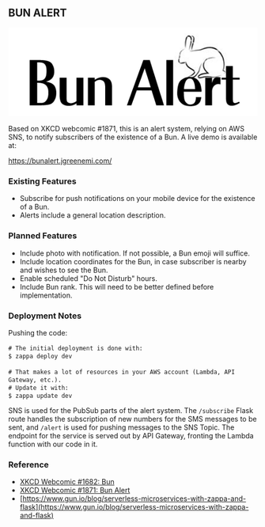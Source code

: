 ## BUN ALERT

![Bun Alert Logo](https://github.com/jgreenemi/BunAlert/raw/master/static/bunalertlogo.png)

Based on XKCD webcomic #1871, this is an alert system, relying on AWS SNS, to notify subscribers of the existence of a Bun. A live demo is available at:

https://bunalert.jgreenemi.com/

### Existing Features

- Subscribe for push notifications on your mobile device for the existence of a Bun. 
- Alerts include a general location description.

### Planned Features

- Include photo with notification. If not possible, a Bun emoji will suffice.
- Include location coordinates for the Bun, in case subscriber is nearby and wishes to see the Bun.
- Enable scheduled "Do Not Disturb" hours.
- Include Bun rank. This will need to be better defined before implementation.

### Deployment Notes

Pushing the code: 

```
# The initial deployment is done with:
$ zappa deploy dev

# That makes a lot of resources in your AWS account (Lambda, API Gateway, etc.).
# Update it with:
$ zappa update dev
```

SNS is used for the PubSub parts of the alert system. The `/subscribe` Flask route handles the subscription of new numbers for the SMS messages to be sent, and `/alert` is used for pushing messages to the SNS Topic. The endpoint for the service is served out by API Gateway, fronting the Lambda function with our code in it. 

### Reference

- [XKCD Webcomic #1682: Bun](https://xkcd.com/1682/)
- [XKCD Webcomic #1871: Bun Alert](https://xkcd.com/1871/)
- [https://www.gun.io/blog/serverless-microservices-with-zappa-and-flask](https://www.gun.io/blog/serverless-microservices-with-zappa-and-flask)